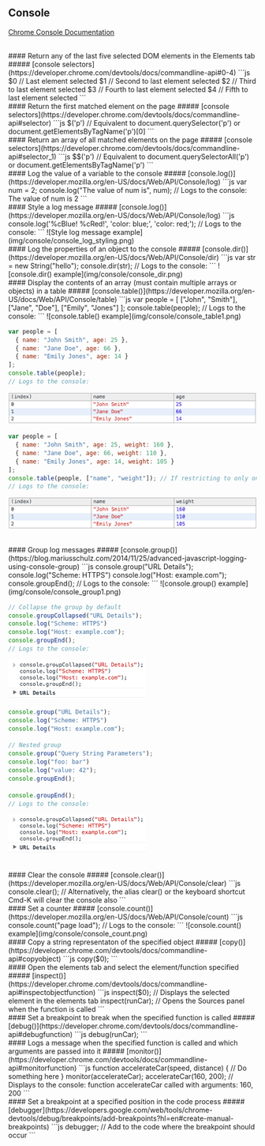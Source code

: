 ## Console
[Chrome Console Documentation](https://developer.chrome.com/devtools/docs/console-api)

<br>
#### Return any of the last five selected DOM elements in the Elements tab
##### [console selectors](https://developer.chrome.com/devtools/docs/commandline-api#0-4)
```js
$0 // Last element selected
$1 // Second to last element selected
$2 // Third to last element selected
$3 // Fourth to last element selected
$4 // Fifth to last element selected
```

<br>
#### Return the first matched element on the page
##### [console selectors](https://developer.chrome.com/devtools/docs/commandline-api#selector)
```js
$('p') // Equivalent to document.querySelector('p') or document.getElementsByTagName('p')[0]
```

<br>
#### Return an array of all matched elements on the page
##### [console selectors](https://developer.chrome.com/devtools/docs/commandline-api#selector_1)
```js
$$('p') // Equivalent to document.querySelectorAll('p') or document.getElementsByTagName('p')
```

<br>
#### Log the value of a variable to the console
##### [console.log()](https://developer.mozilla.org/en-US/docs/Web/API/Console/log)
```js
var num = 2;
console.log("The value of num is", num);
// Logs to the console: The value of num is 2
```

<br>
#### Style a log message
##### [console.log()](https://developer.mozilla.org/en-US/docs/Web/API/Console/log) 
```js
console.log('%cBlue! %cRed!', 'color: blue;', 'color: red;');
// Logs to the console:
```
![Style log message example](img/console/console_log_styling.png)

<br>
#### Log the properties of an object to the console
##### [console.dir()](https://developer.mozilla.org/en-US/docs/Web/API/Console/dir) 
```js
var str = new String("hello");
console.dir(str);
// Logs to the console:
```
![console.dir() example](img/console/console_dir.png)

<br>
#### Display the contents of an array (must contain multiple arrays or objects) in a table
##### [console.table()](https://developer.mozilla.org/en-US/docs/Web/API/Console/table) 
```js
var people = [
  ["John", "Smith"], 
  ["Jane", "Doe"], 
  ["Emily", "Jones"]
];
console.table(people);
// Logs to the console:
```
![console.table() example](img/console/console_table1.png)

```js
var people = [
  { name: "John Smith", age: 25 },
  { name: "Jane Doe", age: 66 },
  { name: "Emily Jones", age: 14 }
];
console.table(people);
// Logs to the console:
```
![console.table() example](img/console/console_table2.png)

```js
var people = [
  { name: "John Smith", age: 25, weight: 160 },
  { name: "Jane Doe", age: 66, weight: 110 },
  { name: "Emily Jones", age: 14, weight: 105 }
];
console.table(people, ["name", "weight"]); // If restricting to only one specific column, a string with the property name works
// Logs to the console:
```
![console.table() example](img/console/console_table3.png)

<br>
#### Group log messages
##### [console.group()](https://blog.mariusschulz.com/2014/11/25/advanced-javascript-logging-using-console-group) 
```js
console.group("URL Details");
console.log("Scheme: HTTPS")
console.log("Host: example.com");
console.groupEnd();
// Logs to the console:
```
![console.group() example](img/console/console_group1.png)

```js
// Collapse the group by default
console.groupCollapsed("URL Details");
console.log("Scheme: HTTPS")
console.log("Host: example.com");
console.groupEnd();
// Logs to the console:
```
![console.group() example](img/console/console_group2.png)

```js
console.group("URL Details");   
console.log("Scheme: HTTPS")
console.log("Host: example.com");

// Nested group
console.group("Query String Parameters");
console.log("foo: bar")
console.log("value: 42");
console.groupEnd();

console.groupEnd();
// Logs to the console:
```
![console.group() example](img/console/console_group2.png)

<br>
#### Clear the console
##### [console.clear()](https://developer.mozilla.org/en-US/docs/Web/API/Console/clear) 
```js
console.clear();
// Alternatively, the alias clear() or the keyboard shortcut Cmd-K will clear the console also
```

<br>
#### Set a counter
##### [console.count()](https://developer.mozilla.org/en-US/docs/Web/API/Console/count) 
```js
console.count("page load");
// Logs to the console:
```
![console.count() example](img/console/console_count.png)

<br>
#### Copy a string representaton of the specified object
##### [copy()](https://developer.chrome.com/devtools/docs/commandline-api#copyobject) 
```js
copy($0);
```

<br>
#### Open the elements tab and select the element/function specified
##### [inspect()](https://developer.chrome.com/devtools/docs/commandline-api#inspectobjectfunction) 
```js
inspect($0); // Displays the selected element in the elements tab
inspect(runCar); // Opens the Sources panel when the function is called
```

<br>
#### Set a breakpoint to break when the specified function is called
##### [debug()](https://developer.chrome.com/devtools/docs/commandline-api#debugfunction) 
```js
debug(runCar);
```

<br>
#### Logs a message when the specified function is called and which arguments are passed into it
##### [monitor()](https://developer.chrome.com/devtools/docs/commandline-api#monitorfunction) 
```js
function accelerateCar(speed, distance) { 
  // Do something here 
}
monitor(accelerateCar);
accelerateCar(160, 200);
// Displays to the console: function accelerateCar called with arguments: 160, 200
```

<br>
#### Set a breakpoint at a specified position in the code process
##### [debugger](https://developers.google.com/web/tools/chrome-devtools/debug/breakpoints/add-breakpoints?hl=en#create-manual-breakpoints) 
```js
debugger; // Add to the code where the breakpoint should occur
```




